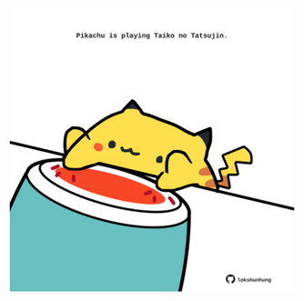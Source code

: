 <!-- built at 24/07/2021, 15:01:33 UTC -->
<p align="center">
  <img width="500" height="500" src="./ReadmeImage.svg">
</p>
